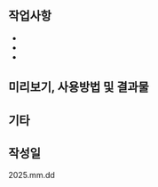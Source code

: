 <!--
1. 제목은 50자 이내
2. 장황하게 설명하지 않고 간단하게 기술
3. 과거 시제 사용 X
4. 명사형 어미 사용

* 제목양식
:emoji:[태그] 제목 #이슈번호
태그 첫 글자는 대문자로 작성
예시) ✨[Feat] 로그인 기능 구현 #32

* 제목 태그 종류
✨ Feat: 기능 추가
🐞 Fix: 버그 수정
📃 Docs: 문서 수정
🎨 Design: CSS 등 사용자 UI 변경 및 설계
⚙ Setting: 개발 환경 세팅
🔨 Refactor: 코드 리팩토링
📬 Chore: 빌드, 패키지 매니저 수정/코드 수정
🥰 SEO: 웹 접근성
💻 Structure: 폴더 구조 변경
🌏 Deploy: 배포 관련


* 작성 후 이슈, 라벨, 마일스톤 등 연결하기
* Assignees : 작업자
-->

## 작업사항

<!-- 작업한 내용 작성 -->

-
-
-

## 미리보기, 사용방법 및 결과물

<!-- 미리보기 파일 첨부와 함께 사용 방법 작성. 이미지, 동영상 등 작업 내용을 확인할 수 있는 파일 첨부 -->

## 기타

<!-- 필요한 경우 작성 -->

## 작성일

<!-- 풀 리퀘스트 작성한 날짜 작성 yyyy.mm.dd -->

2025.mm.dd
